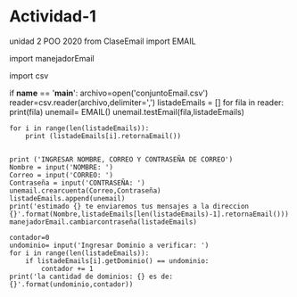 # Actividad-1
unidad 2 POO 2020
from ClaseEmail import EMAIL

import manejadorEmail

import csv


if __name__ == '__main__':
    archivo=open('conjuntoEmail.csv')
    reader=csv.reader(archivo,delimiter=',')
    listadeEmails = []
    for fila in reader:
        print(fila)
    unemail= EMAIL()
    unemail.testEmail(fila,listadeEmails)
    
    for i in range(len(listadeEmails)):
        print (listadeEmails[i].retornaEmail())    

    
    print ('INGRESAR NOMBRE, CORREO Y CONTRASEÑA DE CORREO')
    Nombre = input('NOMBRE: ')
    Correo = input('CORREO: ')
    Contraseña = input('CONTRASEÑA: ')
    unemail.crearcuenta(Correo,Contraseña)
    listadeEmails.append(unemail)
    print('estimado {} te enviaremos tus mensajes a la direccion {}'.format(Nombre,listadeEmails[len(listadeEmails)-1].retornaEmail()))
    manejadorEmail.cambiarcontraseña(listadeEmails)
    
    contador=0
    undominio= input('Ingresar Dominio a verificar: ')
    for i in range(len(listadeEmails)):
        if listadeEmails[i].getDominio() == undominio:
            contador += 1
    print('la cantidad de dominios: {} es de: {}'.format(undominio,contador))
    
    

